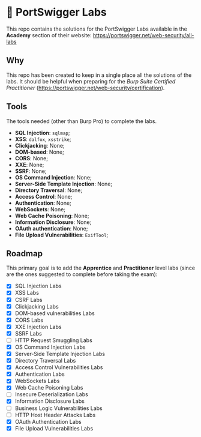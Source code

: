 # 🧪 PortSwigger Labs

This repo contains the solutions for the PortSwigger Labs available in the **Academy** section of their website: https://portswigger.net/web-security/all-labs

## Why
This repo has been created to keep in a single place all the solutions of the labs. It should be helpful when preparing for the *Burp Suite Certified Practitioner* (https://portswigger.net/web-security/certification).

## Tools
The tools needed (other than Burp Pro) to complete the labs.

- **SQL Injection**: ``sqlmap``;
- **XSS**: ``dalfox``, ``xsstrike``;
- **Clickjacking**: None;
- **DOM-based**: None;
- **CORS**: None;
- **XXE**: None;
- **SSRF**: None;
- **OS Command Injection**: None;
- **Server-Side Template Injection**: None;
- **Directory Traversal**: None;
- **Access Control**: None;
- **Authentication**: None;
- **WebSockets**: None;
- **Web Cache Poisoning**: None;
- **Information Disclosure**: None;
- **OAuth authentication**: None;
- **File Upload Vulnerabilities**: ``ExifTool``;

## Roadmap
This primary goal is to add the **Apprentice** and **Practitioner** level labs (since are the ones suggested to complete before taking the exam):
- [x] SQL Injection Labs
- [x] XSS Labs
- [x] CSRF Labs
- [x] Clickjacking Labs
- [x] DOM-based vulnerabilities Labs
- [x] CORS Labs
- [x] XXE Injection Labs
- [x] SSRF Labs
- [ ] HTTP Request Smuggling Labs
- [x] OS Command Injection Labs
- [x] Server-Side Template Injection Labs
- [x] Directory Traversal Labs
- [x] Access Control Vulnerabilities Labs
- [x] Authentication Labs
- [x] WebSockets Labs
- [x] Web Cache Poisoning Labs
- [ ] Insecure Deserialization Labs
- [x] Information Disclosure Labs
- [ ] Business Logic Vulnerabilities Labs
- [ ] HTTP Host Header Attacks Labs
- [x] OAuth Authentication Labs
- [x] File Upload Vulnerabilities Labs